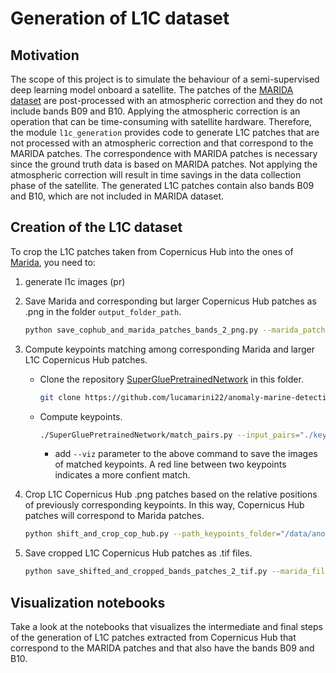 # Generation of L1C dataset

## Motivation
The scope of this project is to simulate the behaviour of a semi-supervised deep learning model onboard a satellite. The patches of the [MARIDA dataset](https://marine-debris.github.io/index.html) are post-processed with an atmospheric correction and they do not include bands B09 and B10. Applying the atmospheric correction is an operation that can be time-consuming with satellite hardware. Therefore, the module `l1c_generation` provides code to generate L1C patches that are not processed with an atmospheric correction and that correspond to the MARIDA patches. The correspondence with MARIDA patches is necessary since the ground truth data is based on MARIDA patches. Not applying the atmospheric correction will result in time savings in the data collection phase of the satellite. The generated L1C patches contain also bands B09 and B10, which are not included in MARIDA dataset.

## Creation of the L1C dataset
To crop the L1C patches taken from Copernicus Hub into the ones of [Marida](https://marine-debris.github.io/index.html), you need to:

1. generate l1c images (pr)

2. Save Marida and corresponding but larger Copernicus Hub patches as .png in the folder `output_folder_path`.
    ```sh
    python save_cophub_and_marida_patches_bands_2_png.py --marida_patches_path="/data/anomaly-marine-detection/data/patches/" --cop_hub_patches_path="/data/pyraws_luca/pyraws/generate_l1c/l1c_images" --pairs_file_path="/data/anomaly-marine-detection/src/l1c_generation/keypoints_pairs/cop_hub_marida_pairs.txt" --output_folder_path="/data/anomaly-marine-detection/data/l1c_copernicus_hub/images_before_keypoint_matching/"
    ```
3. Compute keypoints matching among corresponding Marida and larger L1C Copernicus Hub patches.
    * Clone the repository [SuperGluePretrainedNetwork](https://github.com/magicleap/SuperGluePretrainedNetwork) in this folder.
      ```sh
      git clone https://github.com/lucamarini22/anomaly-marine-detection.git
      ```
    * Compute keypoints.
      ```sh
      ./SuperGluePretrainedNetwork/match_pairs.py --input_pairs="./keypoints_pairs/cop_hub_marida_pairs.txt" --input_dir="/data/anomaly-marine-detection/data/l1c_copernicus_hub/images_before_keypoint_matching" --output_dir="./keypoints_pairs" --resize=-1 --superglue="outdoor" --max_keypoints=1024 --keypoint_threshold=0.015 --nms_radius=4 --match_threshold=0.75
      ```
      * add `--viz` parameter to the above command to save the images of matched keypoints. A red line between two keypoints indicates a more confient match.

4. Crop L1C Copernicus Hub .png patches based on the relative positions of previously corresponding keypoints. In this way, Copernicus Hub patches will correspond to Marida patches.
    ```sh
    python shift_and_crop_cop_hub.py --path_keypoints_folder="/data/anomaly-marine-detection/src/l1c_generation/keypoints_pairs" --cop_hub_png_input_imgs_path="/data/anomaly-marine-detection/data/l1c_copernicus_hub/images_before_keypoint_matching/" --cop_hub_png_output_imgs_path="/data/anomaly-marine-detection/data/l1c_copernicus_hub/images_after_keypoint_matching/"
    ```

5. Save cropped L1C Copernicus Hub patches as .tif files.
    ```sh
    python save_shifted_and_cropped_bands_patches_2_tif.py --marida_file_path="/data/anomaly-marine-detection/data/patches/S2_1-12-19_48MYU/S2_1-12-19_48MYU_0.tif" --bands_images_folder_path="/data/anomaly-marine-detection/data/l1c_copernicus_hub/images_after_keypoint_matching" --out_folder_tif="/data/anomaly-marine-detection/data/l1c_copernicus_hub/tif_final"
    ```


## Visualization notebooks

Take a look at the notebooks that visualizes the intermediate and final steps of the generation of L1C patches extracted from Copernicus Hub that correspond to the MARIDA patches and that also have the bands B09 and B10.